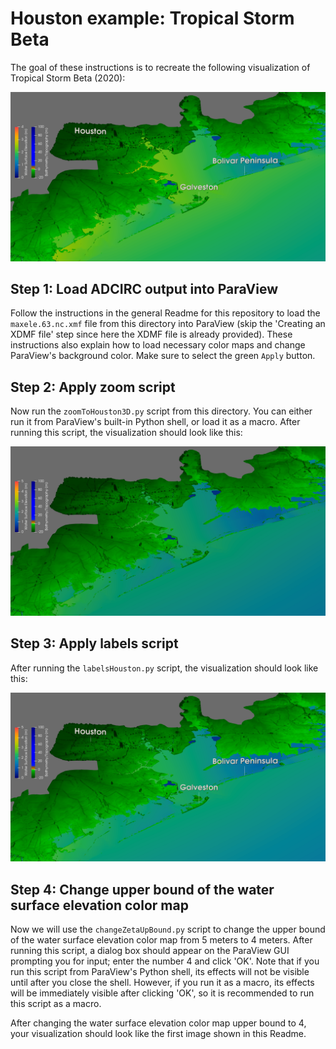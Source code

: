 # Houston example: Tropical Storm Beta
The goal of these instructions is to recreate the following visualization of Tropical Storm Beta (2020):

![](./beta-final.png)

## Step 1: Load ADCIRC output into ParaView
Follow the instructions in the general Readme for this repository to load the ``maxele.63.nc.xmf`` file from this directory into ParaView (skip the 'Creating an XDMF file' step
since here the XDMF file is already provided). These instructions also explain how to load necessary color maps and change ParaView's background color. Make sure to select the green ``Apply`` button.

## Step 2: Apply zoom script
Now run the ``zoomToHouston3D.py`` script from this directory. You can either run it from ParaView's built-in Python shell, or load it as a macro. After running this script, the
visualization should look like this:

![](./beta-step1.png)

## Step 3: Apply labels script
After running the ``labelsHouston.py`` script, the visualization should look like this:

![](./beta-step2.png)

## Step 4: Change upper bound of the water surface elevation color map
Now we will use the ``changeZetaUpBound.py`` script to change the upper bound of the water surface elevation color map from 5 meters to 4 meters. After running this script, a
dialog box should appear on the ParaView GUI prompting you for input; enter the number 4 and click 'OK'. Note that if you run this script from ParaView's Python shell, its effects 
will not be visible until after you close the shell. However, if you run it as a macro, its effects will be immediately visible after clicking 'OK', so it is recommended to run
this script as a macro. 

After changing the water surface elevation color map upper bound to 4, your visualization should look like the first image shown in this Readme.
